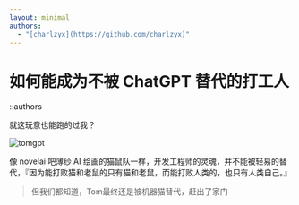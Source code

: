 ```yaml
---
layout: minimal
authors:
  - "[charlzyx](https://github.com/charlzyx)"
---
```


# 如何能成为不被 ChatGPT 替代的打工人

::authors

就这玩意也能跑的过我？

![tomgpt](https://r2.charlzyx.xyz/tomgpt.jpg)

像 novelai 吧薄纱 AI 绘画的猫鼠队一样，开发工程师的灵魂，并不能被轻易的替代，『因为能打败猫和老鼠的只有猫和老鼠，而能打败人类的，也只有人类自己。』

> 但我们都知道，Tom最终还是被机器猫替代，赶出了家门
